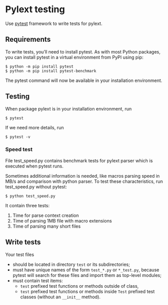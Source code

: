 # Pylext testing

Use [pytest](https://docs.pytest.org/en/6.2.x/contents.html) framework to write tests for pylext.

## Requirements

To write tests, you’ll need to install pytest. As with most Python packages, 
you can install pytest in a virtual environment from PyPI using pip:
```shell
$ python -m pip install pytest
$ python -m pip install pytest-benchmark
```
The pytest command will now be available in your installation environment.

## Testing

When package pylext is in your installation environment, run
```shell
$ pytest
```
If we need more details, run
```shell
$ pytest -v
```
### Speed test

File test_speed.py contains benchmark tests for pylext parser which is executed when pytest runs.

Sometimes additional information is needed, like macros parsing speed in MB/s and comparison with python parser.
To test these characteristics, run test_speed.py without pytest:
```shell
$ python test_speed.py 
```
It contain three tests:
1. Time for parse context creation
2. Time of parsing 1MB file with macro extensions
3. Time of parsing many short files

## Write tests

Your test files
- should be located in directory `test` or its subdirectories;
- must have unique names of the form `test_*.py` or `*_test.py`, because pytest will search for these files and import them as top-level modules;
- must contain test items:
   * `test` prefixed test functions or methods outside of class,
   * `test` prefixed test functions or methods inside `Test` prefixed test classes (without an `__init__` method).